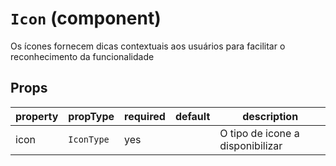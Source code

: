 # `Icon` (component)

Os ícones fornecem dicas contextuais aos usuários para facilitar o reconhecimento da funcionalidade

## Props

| property | propType   | required | default | description                 |
| -------- | ---------- | -------- | ------- | --------------------------- |
| icon     | `IconType` | yes      |         | O tipo de icone a disponibilizar |
